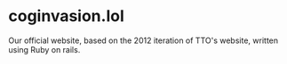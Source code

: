 # coginvasion.lol
Our official website, based on the 2012 iteration of TTO's website, written using Ruby on rails.
